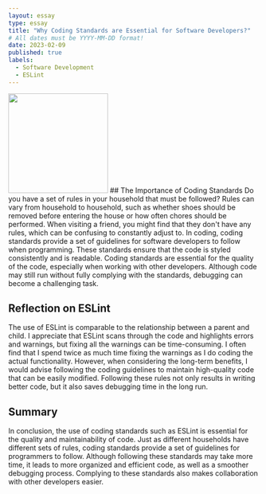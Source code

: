 ```yaml
---
layout: essay
type: essay
title: "Why Coding Standards are Essential for Software Developers?"
# All dates must be YYYY-MM-DD format!
date: 2023-02-09
published: true
labels:
  - Software Development
  - ESLint
---
```


<img width="200px" class="rounded float-start pe-4" src="../img/code.jpeg">
## The Importance of Coding Standards
Do you have a set of rules in your household that must be followed? Rules can vary from household to household, such as whether shoes should be removed before entering the house or how often chores should be performed. When visiting a friend, you might find that they don't have any rules, which can be confusing to constantly adjust to. In coding, coding standards provide a set of guidelines for software developers to follow when programming. These standards ensure that the code is styled consistently and is readable. Coding standards are essential for the quality of the code, especially when working with other developers. Although code may still run without fully complying with the standards, debugging can become a challenging task.

## Reflection on ESLint
The use of ESLint is comparable to the relationship between a parent and child. I appreciate that ESLint scans through the code and highlights errors and warnings, but fixing all the warnings can be time-consuming. I often find that I spend twice as much time fixing the warnings as I do coding the actual functionality. However, when considering the long-term benefits, I would advise following the coding guidelines to maintain high-quality code that can be easily modified. Following these rules not only results in writing better code, but it also saves  debugging time in the long run.

## Summary
In conclusion, the use of coding standards such as ESLint is essential for the quality and maintainability of code. Just as different households have different sets of rules, coding standards provide a set of guidelines for programmers to follow. Although following these standards may take more time, it leads to more organized and efficient code, as well as a smoother debugging process. Complying to these standards also makes collaboration with other developers easier.

